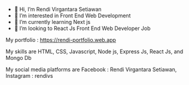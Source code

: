 - 👋 Hi, I’m Rendi Virgantara Setiawan
- 👀 I’m interested in Front End Web Development
- 🌱 I’m currently learning Next js
- 💞️ I’m looking to React Js Front End Web Developer Job

My portfolio : https://rendi-portfolio.web.app

My skills are HTML, CSS, Javascript, Node js, Express Js, React Js, and Mongo Db

My social media platforms are 
Facebook : Rendi Virgantara Setiawan,
Instagram : rendivs
